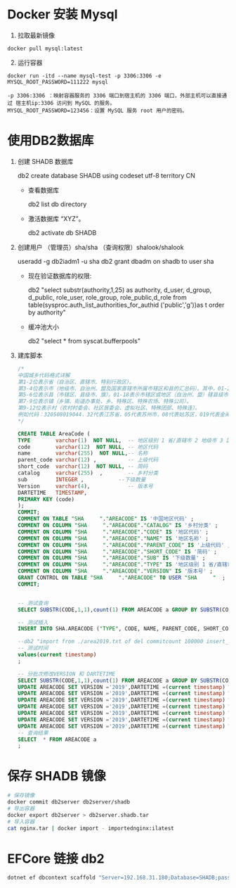 # Docker 安装 Mysql

1. 拉取最新镜像
```shell
docker pull mysql:latest
```
2. 运行容器
```shell
docker run -itd --name mysql-test -p 3306:3306 -e MYSQL_ROOT_PASSWORD=111222 mysql
```

    -p 3306:3306 ：映射容器服务的 3306 端口到宿主机的 3306 端口，外部主机可以直接通过 宿主机ip:3306 访问到 MySQL 的服务。
    MYSQL_ROOT_PASSWORD=123456：设置 MySQL 服务 root 用户的密码。 

# 使用DB2数据库

1. 创建 SHADB 数据库 

    db2 create database SHADB using codeset utf-8 territory CN

    + 查看数据库

        db2 list db directory

    + 激活数据库 “XYZ”。
    
        db2 activate db SHADB


2. 创建用户 （管理员）sha/sha （查询权限）shalook/shalook

    useradd -g db2iadm1 -u sha
    db2 grant dbadm on shadb to user sha


    + 现在验证数据库的权限:

        db2 "select substr(authority,1,25) as authority, d_user, d_group, d_public, role_user, role_group, role_public,d_role from table(sysproc.auth_list_authorities_for_authid ('public','g'))as t order by authority"

    + 缓冲池大小

        db2 "select * from syscat.bufferpools"

3. 建库脚本

    ```sql
    /*
    中国城乡代码格式详解
    第1-2位表示省（自治区、直辖市、特别行政区）。
    第3-4位表示市（地级市、自治州、盟及国家直辖市所属市辖区和县的汇总码）。其中，01-20，51-70表示省直辖市；21-50表示地区（自治州、盟）。
    第5-6位表示县（市辖区、县级市、旗）。01-18表示市辖区或地区（自治州、盟）辖县级市；21-80表示县（旗）；81-99表示省直辖县级市。
    第7-9位表示镇（乡镇、街道办事处、乡、特殊区、特殊农场、特殊公司）。
    第9-12位表示村（农村村委会、社区居委会、虚拟社区、特殊团部、特殊连）。
    例如代码：320508019044，32代表江苏省，05代表苏州市，08代表姑苏区，019代表金阊街道，044代表养育巷社区居委会。 
    */

    CREATE TABLE AreaCode (
    TYPE        varchar(1)  NOT NULL,  -- 地区级别 1 省/直辖市 2 地级市 3 区/县/县级市 4/镇/乡/街道 5 村/社区
    code        varchar(12)  NOT NULL, -- 地区代码 
    name        varchar(255)  NOT NULL,-- 名称
    parent_code varchar(12) ,          -- 上级代码
    short_code  varchar(12)  NOT NULL, -- 简码
    catalog     varchar(255)  ,        -- 乡村分类
    sub         INTEGER ,           --下级数量
    Version     varchar(4),            -- 版本号
    DARTETIME   TIMESTAMP,
    PRIMARY KEY (code)
    );
    COMMIT;
    COMMENT ON TABLE "SHA     "."AREACODE" IS '中国地区代码' ;
    COMMENT ON COLUMN "SHA     "."AREACODE"."CATALOG" IS '乡村分类' ;
    COMMENT ON COLUMN "SHA     "."AREACODE"."CODE" IS '地区代码' ;
    COMMENT ON COLUMN "SHA     "."AREACODE"."NAME" IS '地区名称' ;
    COMMENT ON COLUMN "SHA     "."AREACODE"."PARENT_CODE" IS '上级代码' ;
    COMMENT ON COLUMN "SHA     "."AREACODE"."SHORT_CODE" IS '简码' ;
    COMMENT ON COLUMN "SHA     "."AREACODE"."SUB" IS '下级数量' ;
    COMMENT ON COLUMN "SHA     "."AREACODE"."TYPE" IS '地区级别 1 省/直辖市 2 地级市 3 区/县/县级市 4/镇/乡/街道 5 村/社区' ;
    COMMENT ON COLUMN "SHA     "."AREACODE"."VERSION" IS '版本号' ;
    GRANT CONTROL ON TABLE "SHA     "."AREACODE" TO USER "SHA     "  ;
    COMMIT;


    -- 测试查询
    SELECT SUBSTR(CODE,1,1),count(1) FROM AREACODE a GROUP BY SUBSTR(CODE,1,1) ;

    -- 测试插入
    INSERT INTO SHA.AREACODE ("TYPE", CODE, NAME, PARENT_CODE, SHORT_CODE, "CATALOG", SUB) VALUES ('1', '110000000000', '北京市', NULL, '11', NULL, 1);

    --db2 "import from ./area2019.txt of del commitcount 100000 insert_update into SHA.AREACODE ("TYPE", CODE, NAME, PARENT_CODE, SHORT_CODE, "CATALOG", SUB)"
    -- 测试时间
    values(current timestamp)
    ;

    -- 分批次修改VERSION 和 DARTETIME
    SELECT SUBSTR(CODE,1,1),count(1) FROM AREACODE a GROUP BY SUBSTR(CODE,1,1) ;
    UPDATE AREACODE SET VERSION ='2019',DARTETIME =(current timestamp) WHERE SUBSTR(CODE,1,1)='1' ;
    UPDATE AREACODE SET VERSION ='2019',DARTETIME =(current timestamp) WHERE SUBSTR(CODE,1,1)='2' ;
    UPDATE AREACODE SET VERSION ='2019',DARTETIME =(current timestamp) WHERE SUBSTR(CODE,1,1)='3' ;
    UPDATE AREACODE SET VERSION ='2019',DARTETIME =(current timestamp) WHERE SUBSTR(CODE,1,1)='4' ;
    UPDATE AREACODE SET VERSION ='2019',DARTETIME =(current timestamp) WHERE SUBSTR(CODE,1,1)='5' ;
    UPDATE AREACODE SET VERSION ='2019',DARTETIME =(current timestamp) WHERE SUBSTR(CODE,1,1)='6' ;
    UPDATE AREACODE SET VERSION ='2019',DARTETIME =(current timestamp) WHERE SUBSTR(CODE,1,1)='7' ;
    -- 查询结果
    SELECT  * FROM AREACODE a 
    ;
    ```

# 保存 SHADB 镜像

```bash
# 保存镜像
docker commit db2server db2server/shadb
# 导出容器
docker export db2server > db2server.shadb.tar
# 导入容器
cat nginx.tar | docker import - importednginx:ilatest
```

# EFCore 链接 db2
```bash
dotnet ef dbcontext scaffold "Server=192.168.31.180;Database=SHADB;password=sha;uid=sha;"  IBM.EntityFrameworkCore  
```
